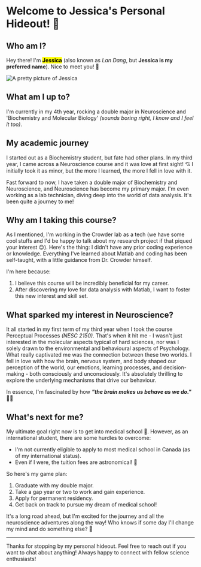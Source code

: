 # Welcome to Jessica's Personal Hideout! 🌟

## Who am I?

Hey there! I'm <mark>**Jessica**</mark> (also known as *Lan Dang*, but **Jessica is my preferred name**). Nice to meet you! 👋

![A pretty picture of Jessica](https://github.com/user-attachments/assets/ecd0df87-4d43-4690-81e6-a2c630bea69e)

## What am I up to?

I'm currently in my 4th year, rocking a double major in Neuroscience and 'Biochemistry and Molecular Biology' *(sounds boring right, I know and I feel it too)*.

## My academic journey

I started out as a Biochemistry student, but fate had other plans. In my third year, I came across a Neuroscience course and it was love at first sight! 💘 I initially took it as minor, but the more I learned, the more I fell in love with it.

Fast forward to now, I have taken a double major of Biochemistry and Neuroscience, and Neuroscience has become my primary major. I'm even working as a lab technician, diving deep into the world of data analysis. It's been quite a journey to me!

## Why am I taking this course?

As I mentioned, I'm working in the Crowder lab as a tech (we have some cool stuffs and I'd be happy to talk about my research project if that piqued your interest 😉). Here's the thing: I didn't have any prior coding experience or knowledge. Everything I've learned about Matlab and coding has been self-taught, with a little guidance from Dr. Crowder himself. 

I'm here because: 
1. I believe this course will be incredibly beneficial for my career.
2. After discovering my love for data analysis with Matlab, I want to foster this new interest and skill set.

## What sparked my interest in Neuroscience?

It all started in my first term of my third year when I took the course Perceptual Processes *(NESC 2150)*. That's when it hit me - I wasn't just interested in the molecular aspects typical of hard sciences, nor was I solely drawn to the environmental and behavioural aspects of Psychology. What really captivated me was the connection between these two worlds. I fell in love with how the brain, nervous system, and body shaped our perception of the world, our emotions, learning processes, and decision-making - both consciously and unconsciously. It's absolutely thrilling to explore the underlying mechanisms that drive our behaviour. 

In essence, I'm fascinated by how ***"the brain makes us behave as we do."*** 🧠✨

## What's next for me?

My ultimate goal right now is to get into medical school 🏥. However, as an international student, there are some hurdles to overcome:
- I'm not currently eligible to apply to most medical school in Canada (as of my international status).
- Even if I were, the tuition fees are astronomical! 💸

So here's my game plan:
1. Graduate with my double major.
2. Take a gap year or two to work and gain experience.
3. Apply for permanent residency.
4. Get back on track to pursue my dream of medical school!

It's a long road ahead, but I'm excited for the journey and all the neuroscience adventures along the way! Who knows if some day I'll change my mind and do something else? 🚀

---

Thanks for stopping by my personal hideout. Feel free to reach out if you want to chat about anything! Always happy to connect with fellow science enthusiasts!
